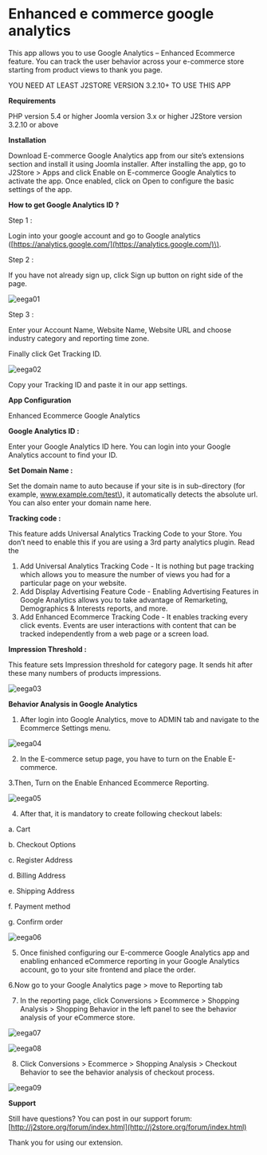 # Enhanced e commerce google analytics

This app allows you to use Google Analytics – Enhanced Ecommerce feature. You can track the user behavior across your e-commerce store starting from product views to thank you page.

YOU NEED AT LEAST J2STORE VERSION 3.2.10+ TO USE THIS APP

**Requirements**

PHP version 5.4 or higher Joomla version 3.x or higher J2Store version 3.2.10 or above

**Installation**

Download E-commerce Google Analytics app from our site’s extensions section and install it using Joomla installer. After installing the app, go to J2Store &gt; Apps and click Enable on E-commerce Google Analytics to activate the app. Once enabled, click on Open to configure the basic settings of the app.

**How to get Google Analytics ID ?**

Step 1 :

Login into your google account and go to Google analytics \([https://analytics.google.com/](https://analytics.google.com/)\).

Step 2 :

If you have not already sign up, click Sign up button on right side of the page.

![eega01](https://raw.githubusercontent.com/j2store/doc-images/master/apps/Enhanced%20E-commerce%20Google%20Analytics/eega01.png)

Step 3 :

Enter your Account Name, Website Name, Website URL and choose industry category and reporting time zone.

Finally click Get Tracking ID.

![eega02](https://raw.githubusercontent.com/j2store/doc-images/master/apps/Enhanced%20E-commerce%20Google%20Analytics/eega02.png)

Copy your Tracking ID and paste it in our app settings.

**App Configuration**

Enhanced Ecommerce Google Analytics

**Google Analytics ID :**

Enter your Google Analytics ID here. You can login into your Google Analytics account to find your ID.

**Set Domain Name :**

Set the domain name to auto because if your site is in sub-directory \(for example, www.example.com/test\), it automatically detects the absolute url. You can also enter your domain name here.

**Tracking code :**

This feature adds Universal Analytics Tracking Code to your Store. You don’t need to enable this if you are using a 3rd party analytics plugin. Read the

1. Add Universal Analytics Tracking Code - It is nothing but page tracking which allows you to measure the number of views you had for a particular page on your website.
2. Add Display Advertising Feature Code - Enabling Advertising Features in Google Analytics allows you to take advantage of Remarketing, Demographics & Interests reports, and more.
3. Add Enhanced Ecommerce Tracking Code - It enables tracking every click events. Events are user interactions with content that can be tracked independently from a web page or a screen load.

**Impression Threshold :**

This feature sets Impression threshold for category page. It sends hit after these many numbers of products impressions.

![eega03](https://raw.githubusercontent.com/j2store/doc-images/master/apps/Enhanced%20E-commerce%20Google%20Analytics/eega03.png)

**Behavior Analysis in Google Analytics**

1. After login into Google Analytics, move to ADMIN tab and navigate to the Ecommerce Settings menu.

![eega04](https://raw.githubusercontent.com/j2store/doc-images/master/apps/Enhanced%20E-commerce%20Google%20Analytics/eega04.png)

2. In the E-commerce setup page, you have to turn on the Enable E-commerce.

3.Then, Turn on the Enable Enhanced Ecommerce Reporting.

![eega05](https://raw.githubusercontent.com/j2store/doc-images/master/apps/Enhanced%20E-commerce%20Google%20Analytics/eega05.png)

4. After that, it is mandatory to create following checkout labels:

a. Cart

b. Checkout Options

c. Register Address

d. Billing Address

e. Shipping Address

f. Payment method

g. Confirm order

![eega06](https://raw.githubusercontent.com/j2store/doc-images/master/apps/Enhanced%20E-commerce%20Google%20Analytics/eega06.png)

5. Once finished configuring our E-commerce Google Analytics app and enabling enhanced eCommerce reporting in your Google Analytics account, go to your site frontend and place the order.

6.Now go to your Google Analytics page &gt; move to Reporting tab

7. In the reporting page, click Conversions &gt; Ecommerce &gt; Shopping Analysis &gt; Shopping Behavior in the left panel to see the behavior analysis of your eCommerce store.

![eega07](https://raw.githubusercontent.com/j2store/doc-images/master/apps/Enhanced%20E-commerce%20Google%20Analytics/eega07.png)

![eega08](https://raw.githubusercontent.com/j2store/doc-images/master/apps/Enhanced%20E-commerce%20Google%20Analytics/eega08.png)

8. Click Conversions &gt; Ecommerce &gt; Shopping Analysis &gt; Checkout Behavior to see the behavior analysis of checkout process.

![eega09](https://raw.githubusercontent.com/j2store/doc-images/master/apps/Enhanced%20E-commerce%20Google%20Analytics/eega09.png)

**Support**

Still have questions? You can post in our support forum: [http://j2store.org/forum/index.html](http://j2store.org/forum/index.html)

Thank you for using our extension.

